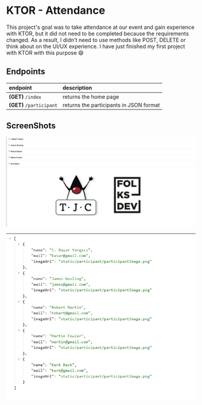 # KTOR - Attendance

This project's goal was to take attendance at our event and gain experience with KTOR, but it did not need to be
completed because the requirements changed. As a result, I didn't need to use methods like POST, DELETE or think about
on the UI/UX experience. I have just finished my first project with KTOR with this purpose :smile:

## Endpoints
| endpoint  | description                | 
| :-------- | :------------------------- |
|**(GET)**   `/index`   | returns the home page|
|**(GET)** `/participant`   | returns the participants in JSON format|

## ScreenShots

![Home Page](https://raw.githubusercontent.com/basarYargici/ktor-attendence/main/assets/index.png)

![Participants JSON](https://raw.githubusercontent.com/basarYargici/ktor-attendence/main/assets/participant.png)
